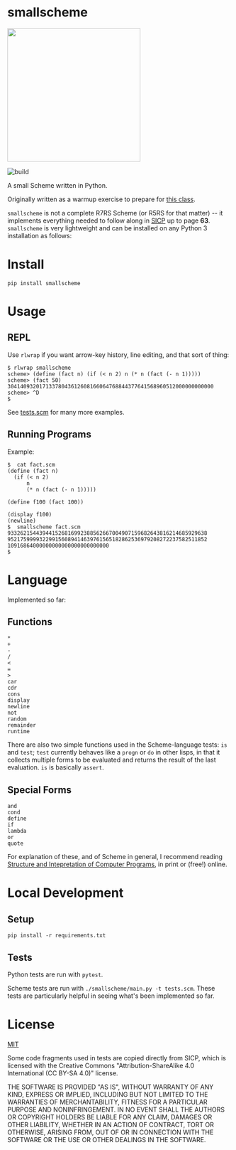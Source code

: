 smallscheme
===========

<img src="/smallscheme.jpg" width="300">

![build](https://github.com/eigenhombre/smallscheme/actions/workflows/test.yml/badge.svg)

A small Scheme written in Python.

Originally written as a warmup exercise to prepare for [this
class](https://www.dabeaz.com/sicp.html).

`smallscheme` is not a complete R7RS Scheme (or R5RS for that matter) -- it implements
everything needed to follow along in
[SICP](https://en.wikipedia.org/wiki/Structure_and_Interpretation_of_Computer_Programs)
up to page **63**.  `smallscheme` is very lightweight and can be
installed on any Python 3 installation as follows:

# Install

    pip install smallscheme

# Usage

## REPL

Use `rlwrap` if you want arrow-key history, line editing, and that sort of thing:

    $ rlwrap smallscheme
    scheme> (define (fact n) (if (< n 2) n (* n (fact (- n 1)))))
    scheme> (fact 50)
    30414093201713378043612608166064768844377641568960512000000000000
    scheme> ^D
    $

See [tests.scm](https://github.com/eigenhombre/smallscheme/blob/master/tests.scm) for many more examples.

## Running Programs

Example:

    $  cat fact.scm
    (define (fact n)
      (if (< n 2)
          n
          (* n (fact (- n 1)))))

    (define f100 (fact 100))

    (display f100)
    (newline)
    $  smallscheme fact.scm
    933262154439441526816992388562667004907159682643816214685929638
    952175999932299156089414639761565182862536979208272237582511852
    10916864000000000000000000000000
    $

# Language

Implemented so far:

## Functions

    *
    +
    -
    /
    <
    =
    >
    car
    cdr
    cons
    display
    newline
    not
    random
    remainder
    runtime

There are also two simple functions used in the Scheme-language tests: `is` and `test`; `test` currently behaves like a `progn` or `do` in other lisps, in that it collects multiple forms to be evaluated and returns the result of the last evaluation.  `is` is basically `assert`.
## Special Forms

    and
    cond
    define
    if
    lambda
    or
    quote

For explanation of these, and of Scheme in general, I recommend
reading [Structure and Intepretation of Computer
Programs](https://mitpress.mit.edu/sites/default/files/sicp/index.html),
in print or (free!) online.

# Local Development

## Setup

    pip install -r requirements.txt

## Tests

Python tests are run with `pytest`.

Scheme tests are run with `./smallscheme/main.py -t tests.scm`.  These
tests are particularly helpful in seeing what's been implemented so
far.

# License

[MIT](https://github.com/eigenhombre/smallscheme/blob/master/LICENSE.txt)

Some code fragments used in tests are copied directly from SICP, which
is licensed with the Creative Commons "Attribution-ShareAlike 4.0
International (CC BY-SA 4.0)" license.

THE SOFTWARE IS PROVIDED "AS IS", WITHOUT WARRANTY OF ANY KIND,
EXPRESS OR IMPLIED, INCLUDING BUT NOT LIMITED TO THE WARRANTIES OF
MERCHANTABILITY, FITNESS FOR A PARTICULAR PURPOSE AND
NONINFRINGEMENT. IN NO EVENT SHALL THE AUTHORS OR COPYRIGHT HOLDERS BE
LIABLE FOR ANY CLAIM, DAMAGES OR OTHER LIABILITY, WHETHER IN AN ACTION
OF CONTRACT, TORT OR OTHERWISE, ARISING FROM, OUT OF OR IN CONNECTION
WITH THE SOFTWARE OR THE USE OR OTHER DEALINGS IN THE SOFTWARE.
